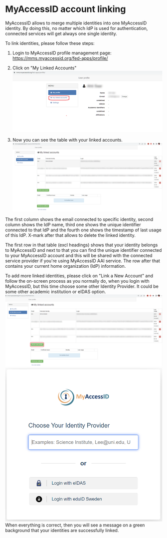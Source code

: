 # MyAccessID account linking

MyAccessID allows to merge multiple identities into one MyAccessID identity. By doing this, no matter which IdP is used for authentication, connected services will get always one single identity.

To link identities, please follow these steps:

1. Login to MyAccessID profile management page: https://mms.myaccessid.org/fed-apps/profile/
2. Click on "My Linked Accounts"
   ![Profile page](../assets/Profile1.PNG)

3. Now you can see the table with your linked accounts.
   ![Linked accounts page](../assets/Linked_accounts1.PNG)

The first column shows the email connected to specific identity, second column shows the IdP name, third one shows the unique identifier connected to that IdP and the fourth one shows the timestamp of last usage of this IdP. X-mark after that allows to delete the linked identity.

The first row in that table (excl headings) shows that your identity belongs to MyAccessID and next to that you can find the unique identifier connected to your MyAccessID account and this will be shared with the connected service provider if you're using MyAccessID AAI service.
The row after that contains your current home organization (IdP) information.

To add more linked identities, please click on "Link a New Account" and follow the on-screen process as you normally do, when you login with MyAccessID, but this time choose some other Identity Provider. It could be some other academic institution or eIDAS option.
![Linked accounts page](../assets/Linked_accounts.PNG)
![Linked accounts page](../assets/MyAccessID%20login.PNG)
When everything is correct, then you will see a message on a green background that your identities are successfully linked.

